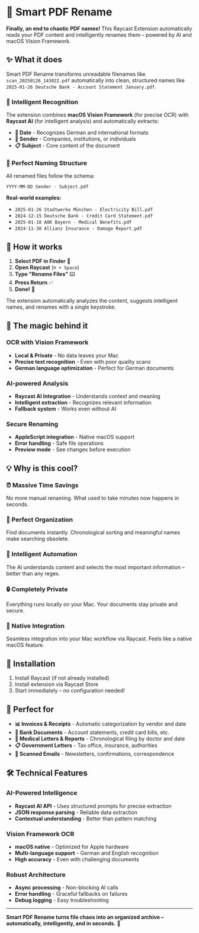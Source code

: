 # 🤖 Smart PDF Rename

**Finally, an end to chaotic PDF names!** This Raycast Extension automatically reads your PDF content and intelligently renames them – powered by AI and macOS Vision Framework.

## ✨ What it does

Smart PDF Rename transforms unreadable filenames like `scan_20250126_143022.pdf` automatically into clean, structured names like `2025-01-26 Deutsche Bank - Account Statement January.pdf`.

### 🧠 Intelligent Recognition

The extension combines **macOS Vision Framework** (for precise OCR) with **Raycast AI** (for intelligent analysis) and automatically extracts:

- **📅 Date** - Recognizes German and international formats
- **🏢 Sender** - Companies, institutions, or individuals  
- **📋 Subject** - Core content of the document

### 🎯 Perfect Naming Structure

All renamed files follow the schema:
```
YYYY-MM-DD Sender - Subject.pdf
```

**Real-world examples:**
- `2025-01-26 Stadtwerke München - Electricity Bill.pdf`
- `2024-12-15 Deutsche Bank - Credit Card Statement.pdf`
- `2025-01-10 AOK Bayern - Medical Benefits.pdf`
- `2024-11-30 Allianz Insurance - Damage Report.pdf`

## 🚀 How it works

1. **Select PDF in Finder** 📁
2. **Open Raycast** (`⌘ + Space`)
3. **Type "Rename Files"** ⌨️
4. **Press Return** ✅
5. **Done!** 🎉

The extension automatically analyzes the content, suggests intelligent names, and renames with a single keystroke.

## 🔮 The magic behind it

### OCR with Vision Framework
- **Local & Private** - No data leaves your Mac
- **Precise text recognition** - Even with poor quality scans
- **German language optimization** - Perfect for German documents

### AI-powered Analysis  
- **Raycast AI Integration** - Understands context and meaning
- **Intelligent extraction** - Recognizes relevant information
- **Fallback system** - Works even without AI

### Secure Renaming
- **AppleScript integration** - Native macOS support
- **Error handling** - Safe file operations
- **Preview mode** - See changes before execution

## 💡 Why is this cool?

### ⏰ Massive Time Savings
No more manual renaming. What used to take minutes now happens in seconds.

### 🎯 Perfect Organization  
Find documents instantly. Chronological sorting and meaningful names make searching obsolete.

### 🧠 Intelligent Automation
The AI understands content and selects the most important information – better than any regex.

### 🔒 Completely Private
Everything runs locally on your Mac. Your documents stay private and secure.

### 🎨 Native Integration
Seamless integration into your Mac workflow via Raycast. Feels like a native macOS feature.

## 🔧 Installation

1. Install Raycast (if not already installed)
2. Install extension via Raycast Store  
3. Start immediately – no configuration needed!

## 💭 Perfect for

- **📊 Invoices & Receipts** - Automatic categorization by vendor and date
- **🏦 Bank Documents** - Account statements, credit card bills, etc.
- **🏥 Medical Letters & Reports** - Chronological filing by doctor and date  
- **📋 Government Letters** - Tax office, insurance, authorities
- **📧 Scanned Emails** - Newsletters, confirmations, correspondence

## 🛠️ Technical Features

### AI-Powered Intelligence
- **Raycast AI API** - Uses structured prompts for precise extraction
- **JSON response parsing** - Reliable data extraction
- **Contextual understanding** - Better than pattern matching

### Vision Framework OCR
- **macOS native** - Optimized for Apple hardware
- **Multi-language support** - German and English recognition
- **High accuracy** - Even with challenging documents

### Robust Architecture
- **Async processing** - Non-blocking AI calls
- **Error handling** - Graceful fallbacks on failures
- **Debug logging** - Easy troubleshooting

---

**Smart PDF Rename turns file chaos into an organized archive – automatically, intelligently, and in seconds.** 🚀